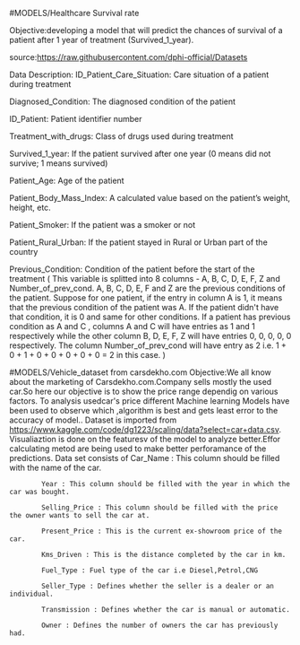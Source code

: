 #MODELS/Healthcare Survival rate

Objective:developing a model that will predict the chances of survival of a patient after 1 year of treatment (Survived_1_year).

source:https://raw.githubusercontent.com/dphi-official/Datasets


Data Description:
ID_Patient_Care_Situation: Care situation of a patient during treatment

Diagnosed_Condition: The diagnosed condition of the patient

ID_Patient: Patient identifier number

Treatment_with_drugs: Class of drugs used during treatment

Survived_1_year: If the patient survived after one year (0 means did not survive; 1 means survived)

Patient_Age: Age of the patient

Patient_Body_Mass_Index: A calculated value based on the patient’s weight, height, etc.

Patient_Smoker: If the patient was a smoker or not

Patient_Rural_Urban: If the patient stayed in Rural or Urban part of the country

Previous_Condition: Condition of the patient before the start of the treatment ( This variable is splitted into 8 columns - A, B, C, D, E, F, Z and Number_of_prev_cond. A, B, C, D, E, F and Z are the previous conditions of the patient. Suppose for one patient, if the entry in column A is 1, it means that the previous condition of the patient was A. If the patient didn't have that condition, it is 0 and same for other conditions. If a patient has previous condition as A and C , columns A and C will have entries as 1 and 1 respectively while the other column B, D, E, F, Z will have entries 0, 0, 0, 0, 0 respectively. The column Number_of_prev_cond will have entry as 2 i.e. 1 + 0 + 1 + 0 + 0 + 0 + 0 + 0 = 2 in this case. )



#MODELS/Vehicle_dataset from carsdekho.com
Objective:We all know about the marketing of Carsdekho.com.Company sells mostly the used car.So here our objective is to show the price range dependig on various factors. To analysis usedcar's price different Machine learning Models have been used to observe which ,algorithm is best and gets least error to the accuracy of model.. Dataset is imported from https://www.kaggle.com/code/dg1223/scaling/data?select=car+data.csv. Visualiaztion is done on the featuresv of the model to analyze better.Effor calculating metod are being used to make better perforamance of the predictions. Data set consists of Car_Name : This column should be filled with the name of the car.

            Year : This column should be filled with the year in which the car was bought.

            Selling_Price : This column should be filled with the price the owner wants to sell the car at.

            Present_Price : This is the current ex-showroom price of the car.

            Kms_Driven : This is the distance completed by the car in km.

            Fuel_Type : Fuel type of the car i.e Diesel,Petrol,CNG

            Seller_Type : Defines whether the seller is a dealer or an individual.

            Transmission : Defines whether the car is manual or automatic.

            Owner : Defines the number of owners the car has previously had.
